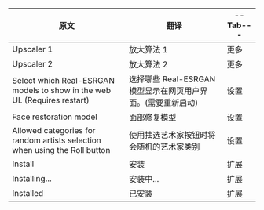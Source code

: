 | 原文                                                         | 翻译                                                        | --Tab--- |
| ------------------------------------------------------------ | ----------------------------------------------------------- | --------- |
| Upscaler 1                                                   | 放大算法 1                                                  | 更多      |
| Upscaler 2                                                   | 放大算法 2                                                  | 更多      |
| Select which Real-ESRGAN models to show in the web UI. (Requires restart) | 选择哪些 Real-ESRGAN 模型显示在网页用户界面。(需要重新启动) | 设置      |
| Face restoration model                                       | 面部修复模型                                                | 设置      |
| Allowed categories for random artists selection when using the Roll button | 使用抽选艺术家按钮时将会随机的艺术家类别                    | 设置      |
| Install                                                      | 安装                                                        | 扩展      |
| Installing...                                                | 安装中...                                                   | 扩展      |
| Installed                                                    | 已安装                                                      | 扩展      |
